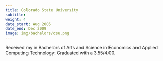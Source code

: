 ```yaml
---
title: Colorado State University
subtitle:
weight: 4
date_start: Aug 2005
date_end: Dec 2009
image: img/bachelors/csu.png
---
```


Received my in Bachelors of Arts and Science in Economics and Applied Computing Technology. Graduated with a 3.55/4.00.
